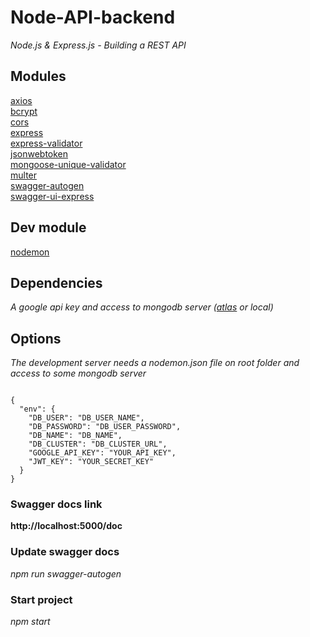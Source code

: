 # Node-API-backend
*Node.js &amp; Express.js - Building a REST API*

## Modules
[axios](https://www.npmjs.com/package/axios) <br>
[bcrypt](https://www.npmjs.com/package/bcrypt) <br>
[cors](https://www.npmjs.com/package/cors)<br>
[express](https://www.npmjs.com/package/express) <br>
[express-validator](https://www.npmjs.com/package/express-validator) <br>
[jsonwebtoken](https://www.npmjs.com/package/jsonwebtoken) <br>
[mongoose-unique-validator](https://www.npmjs.com/package/mongoose-unique-validator)<br>
[multer](https://www.npmjs.com/package/multer) <br>
[swagger-autogen](https://www.npmjs.com/package/swagger-autogen)<br>
[swagger-ui-express](https://www.npmjs.com/package/swagger-ui-express)<br>

## Dev module
[nodemon](https://www.npmjs.com/package/nodemon)<br>

## Dependencies
*A google api key and access to mongodb server ([atlas](https://www.mongodb.com/atlas/database) or local)*

## Options
*The development server needs a nodemon.json file on root folder and access to some mongodb server*
<pre><code>
{
  "env": {
    "DB_USER": "DB_USER_NAME",
    "DB_PASSWORD": "DB_USER_PASSWORD",
    "DB_NAME": "DB_NAME",
    "DB_CLUSTER": "DB_CLUSTER_URL",
    "GOOGLE_API_KEY": "YOUR_API_KEY",
    "JWT_KEY": "YOUR_SECRET_KEY"
  }
}
</code></pre>

### Swagger docs link
<b>http://localhost:5000/doc</b>

### Update swagger docs
*npm run swagger-autogen*

### Start project
*npm start*